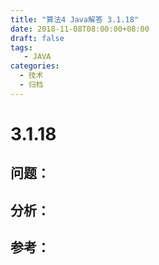 ```yaml
---
title: "算法4 Java解答 3.1.18"
date: 2018-11-08T08:00:00+08:00
draft: false
tags:
   - JAVA
categories:
  - 技术
  - 归档
---
```



# 3.1.18

## 问题：


## 分析：


## 参考：

